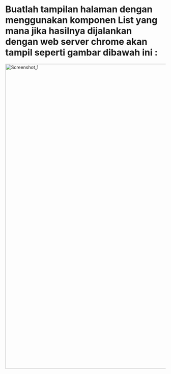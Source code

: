 # Buatlah tampilan halaman dengan menggunakan komponen List yang mana jika hasilnya dijalankan dengan web server chrome akan tampil seperti gambar dibawah ini :

<img width="960" alt="Screenshot_1" src="https://lh5.googleusercontent.com/AJCWiFUVAbbRA5VfzOTztMoW1fHLxh9clZkKN95J-ekU_ynTpCAERxcGwpAUO9l4xWZHugYypL0pPzof1xvkTiA34KVMMz7J5xukF7lZeZpz8wHc3sjhvPlW_OEEGWbK_bWggEZFvpEf_F725VD4RYOfrUwNhnnKUYTlGzhlkWtK1HHApdKJjg"></img>